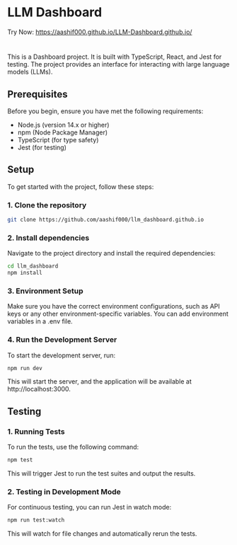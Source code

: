 # LLM Dashboard
Try Now: https://aashif000.github.io/LLM-Dashboard.github.io/
#
This is a Dashboard project. It is built with TypeScript, React, and Jest for testing. The project provides an interface for interacting with large language models (LLMs).

## Prerequisites

Before you begin, ensure you have met the following requirements:

- Node.js (version 14.x or higher)
- npm (Node Package Manager)
- TypeScript (for type safety)
- Jest (for testing)

## Setup

To get started with the project, follow these steps:

### 1. Clone the repository

```bash 
git clone https://github.com/aashif000/llm_dashboard.github.io
```

### 2. Install dependencies
Navigate to the project directory and install the required dependencies:

 ``` bash
cd llm_dashboard
npm install
 ```

### 3. Environment Setup
Make sure you have the correct environment configurations, such as API keys or any other environment-specific variables. You can add environment variables in a .env file.

### 4. Run the Development Server
To start the development server, run:

 ```bash
npm run dev
 ```
This will start the server, and the application will be available at http://localhost:3000.

## Testing
### 1. Running Tests
To run the tests, use the following command:

 ```bash 
npm test
 ```
This will trigger Jest to run the test suites and output the results.

### 2. Testing in Development Mode
For continuous testing, you can run Jest in watch mode:

 ```bash
npm run test:watch
 ```
This will watch for file changes and automatically rerun the tests.




